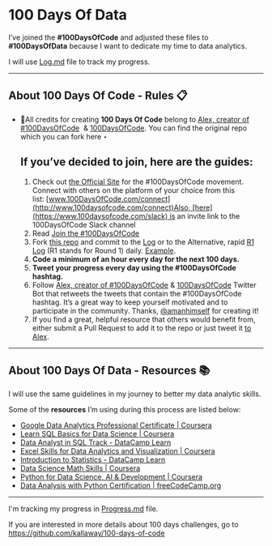 # 100 Days Of Data

I’ve joined the **#100DaysOfCode** and adjusted these files to **#100DaysOfData** because I want to dedicate my time to data analytics. 

I will use [Log.md](https://github.com/ljubmal/100-days-of-data-analytics/blob/master/log.md) file to track my progress.

---

## About 100 Days Of Code - Rules 📋

- 🥇All credits for creating **100 Days Of Code** belong to [Alex, creator of #100DaysOfCode](https://twitter.com/ka11away)
 & [100DaysOfCode](https://twitter.com/_100DaysOfCode). You can find the original repo which you can fork here ‣
    
    ## **If you’ve decided to join, here are the guides:**
    
    1. Check out [the Official Site](http://100daysofcode.com/) for the #100DaysOfCode movement. Connect with others on the platform of your choice from this list: [www.100DaysOfCode.com/connect](http://www.100daysofcode.com/connect)Also, [here](https://www.100daysofcode.com/slack) is an invite link to the 100DaysOfCode Slack channel
    2. Read [Join the #100DaysOfCode](https://medium.freecodecamp.com/join-the-100daysofcode-556ddb4579e4)
    3. Fork [this repo](https://github.com/kallaway/100-days-of-code) and commit to the [Log](https://dillinger.io/log.md) or to the Alternative, rapid [R1 Log](https://dillinger.io/r1-log.md) (R1 stands for Round 1) daily. [Example](https://github.com/Kallaway/100-days-kallaway-log).
    4. **Code a minimum of an hour every day for the next 100 days.**
    5. **Tweet your progress every day using the #100DaysOfCode hashtag.**
    6. Follow [Alex, creator of #100DaysOfCode](https://twitter.com/ka11away) & [100DaysOfCode](https://twitter.com/_100DaysOfCode) Twitter Bot that retweets the tweets that contain the #100DaysOfCode hashtag. It’s a great way to keep yourself motivated and to participate in the community. Thanks, [@amanhimself](https://twitter.com/amanhimself) for creating it!
    7. If you find a great, helpful resource that others would benefit from, either submit a Pull Request to add it to the repo or just tweet it [to Alex](https://twitter.com/ka11away).

---

## About 100 Days Of Data - Resources 📚

I will use the same guidelines in my journey to better my data analytic skills.

Some of the **resources** I’m using during this process are listed below:

- [Google Data Analytics Professional Certificate | Coursera](https://www.coursera.org/professional-certificates/google-data-analytics)
- [Learn SQL Basics for Data Science | Coursera](https://www.coursera.org/specializations/learn-sql-basics-data-science)
- [Data Analyst in SQL Track - DataCamp Learn](https://app.datacamp.com/learn/career-tracks/data-analyst-in-sql)
- [Excel Skills for Data Analytics and Visualization | Coursera](https://www.coursera.org/specializations/excel-data-analytics-visualization)
- [Introduction to Statistics - DataCamp Learn](https://app.datacamp.com/learn/courses/introduction-to-statistics)
- [Data Science Math Skills | Coursera](https://www.coursera.org/learn/datasciencemathskills)
- [Python for Data Science, AI & Development | Coursera](https://www.coursera.org/learn/python-for-applied-data-science-ai)
- [Data Analysis with Python Certification | freeCodeCamp.org](https://www.freecodecamp.org/learn/data-analysis-with-python/)

---

I'm tracking my progress in [Progress.md](https://github.com/ljubmal/100-days-of-data-analytics/blob/master/Progress.md) file.

If you are interested in more details about 100 days challenges, go to https://github.com/kallaway/100-days-of-code
